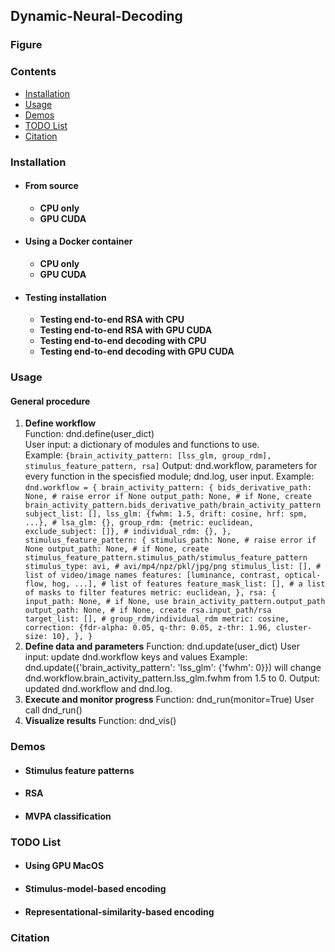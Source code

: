 ## Dynamic-Neural-Decoding

### Figure

### Contents
- [Installation](#installation)
- [Usage](#usage)
- [Demos](#demos)
- [TODO List](#todo-list)
- [Citation](#citation)

### Installation
- #### From source
  - **CPU only**
  - **GPU CUDA**
- #### Using a Docker container
  - **CPU only**
  - **GPU CUDA**
- #### Testing installation
  - **Testing end-to-end RSA with CPU**
  - **Testing end-to-end RSA with GPU CUDA**
  - **Testing end-to-end decoding with CPU**
  - **Testing end-to-end decoding with GPU CUDA**

### Usage
#### General procedure
1. **Define workflow**
<br />Function: dnd.define(user_dict)
<br />User input: a dictionary of modules and functions to use.
<br />Example: `{brain_activity_pattern: [lss_glm, group_rdm], stimulus_feature_pattern, rsa]`
  Output: dnd.workflow, parameters for every function in the specisfied module; dnd.log, user input.
    Example: `dnd.workflow = {
      brain_activity_pattern: {
          bids_derivative_path: None, # raise error if None
          output_path: None, # if None, create brain_activity_pattern.bids_derivative_path/brain_activity_pattern
          subject_list: [],
          lss_glm: {fwhm: 1.5, drift: cosine, hrf: spm, ...},
          # lsa_glm: {},
          group_rdm: {metric: euclidean, exclude_subject: []},
          # individual_rdm: {},
      },
      stimulus_feature_pattern: {
          stimulus_path: None, # raise error if None
          output_path: None, # if None, create stimulus_feature_pattern.stimulus_path/stimulus_feature_pattern
          stimulus_type: avi, # avi/mp4/npz/pkl/jpg/png
          stimulus_list: [], # list of video/image names
          features: [luminance, contrast, optical-flow, hog, ...], # list of features
          feature_mask_list: [], # a list of masks to filter features
          metric: euclidean,
      },
      rsa: {
          input_path: None, # if None, use brain_activity_pattern.output_path
          output_path: None, # if None, create rsa.input_path/rsa
          target_list: [], # group_rdm/individual_rdm
          metric: cosine,
          correction: {fdr-alpha: 0.05, q-thr: 0.05, z-thr: 1.96, cluster-size: 10},
      },
   }`
3. **Define data and parameters**
  Function: dnd.update(user_dict)
  User input: update dnd.workflow keys and values
    Example: dnd.update({'brain_activity_pattern': 'lss_glm': {'fwhm': 0}}) will change dnd.workflow.brain_activity_pattern.lss_glm.fwhm from 1.5 to 0.
  Output: updated dnd.workflow and dnd.log.
5. **Execute and monitor progress**
  Function: dnd_run(monitor=True)
  User call dnd_run()
7. **Visualize results**
  Function: dnd_vis()

### Demos
- #### Stimulus feature patterns
- #### RSA
- #### MVPA classification

### TODO List
- #### Using GPU MacOS
- #### Stimulus-model-based encoding
- #### Representational-similarity-based encoding

### Citation
